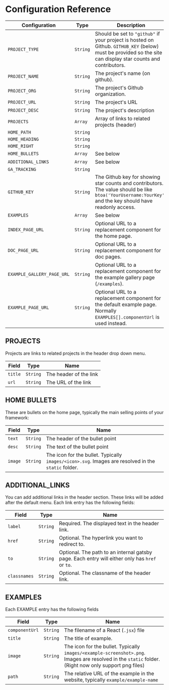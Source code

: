# Configuration Reference

| Configuration      | Type | Description |
| --- | --- | --- |
| `PROJECT_TYPE`     | `String` | Should be set to `"github"` if your project is hosted on Github. `GITHUB_KEY` (below) must be provided so the site can display star counts and contributors. |
| `PROJECT_NAME`     | `String` | The project's name (on github). |
| `PROJECT_ORG`      | `String` | The project's Github organization. |
| `PROJECT_URL`      | `String` | The project's URL |
| `PROJECT_DESC`     | `String` | The project's description |
| `PROJECTS`         | `Array`  | Array of links to related projects (header) |
| `HOME_PATH`        | `String` | |
| `HOME_HEADING`     | `String` | |
| `HOME_RIGHT`       | `String` | |
| `HOME_BULLETS`     | `Array`  | See below |
| `ADDITIONAL_LINKS` | `Array` | See below |
| `GA_TRACKING`      | `String` | |
| `GITHUB_KEY`       | `String` | The Github key for showing star counts and contributors. The value should be like `btoa('YourUsername:YourKey')` and the key should have readonly access. | |
| `EXAMPLES`         | `Array` | See below |
| `INDEX_PAGE_URL` | `String`  | Optional URL to a replacement component for the home page. |
| `DOC_PAGE_URL` | `String`  | Optional URL to a replacement component for doc pages. |
| `EXAMPLE_GALLERY_PAGE_URL` | `String`  | Optional URL to a replacement component for the example gallery page (`/examples`). |
| `EXAMPLE_PAGE_URL` | `String`  | Optional URL to a replacement component for the default example page. Normally `EXAMPLES[].componentUrl` is used instead. |

## PROJECTS

Projects are links to related projects in the header drop down menu.

| Field     | Type     | Name  |
| ---       | ---      | ---   |
| `title`    | `String` | The header of the link |
| `url`    | `String` | The URL of the link |


## HOME BULLETS

These are bullets on the home page, typically the main selling points of your framework:

| Field     | Type     | Name  |
| ---       | ---      | ---   |
| `text`    | `String` | The header of the bullet point |
| `desc`    | `String` | The text of the bullet point |
| `image`   | `String` | The icon for the bullet. Typically `images/<icon>.svg`. Images are resolved in the `static` folder. |

## ADDITIONAL_LINKS

You can add additional links in the header section. These links will be added after the default menu.
Each link entry has the following fields:

| Field     | Type     | Name  |
| ---       | ---      | ---   |
| `label`    | `String` | Required. The displayed text in the header link. |
| `href`    | `String` | Optional. The hyperlink you want to redirect to. |
| `to`   | `String` | Optional. The path to an internal gatsby page. Each entry will either only has `href` or `to`. |
| `classnames` | `String` | Optional. The classname of the header link.


## EXAMPLES

Each EXAMPLE entry has the following fields

| Field          | Type     | Name  |
| ---            | ---      | ---   |
| `componentUrl` | `String` | The filename of a React (`.jsx`) file |
| `title`        | `String` | The title of example. |
| `image`        | `String` | The icon for the bullet. Typically `images/<example-screenshot>.png`. Images are resolved in the `static` folder. (Right now only support png files) |
| `path`         | `String` | The relative URL of the example in the website, typically `example/example-name` |
